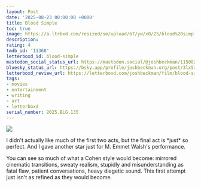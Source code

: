 ```yaml
---
layout: Post
date: '2025-08-23 00:00:00 +0000'
title: Blood Simple
toc: true
image: https://a.ltrbxd.com/resized/sm/upload/b7/yw/x0/25/blood%20simple-0-600-0-900-crop.jpg?v=5be2a698f3
description:
rating: 4
tmdb_id: '11368'
letterboxd_id: blood-simple
mastodon_social_status_url: https://mastodon.social/@joshbeckman/115082841445749999
bluesky_status_url: https://bsky.app/profile/joshbeckman.org/post/3lx53lkne4n2q
letterboxd_review_url: https://letterboxd.com/joshbeckman/film/blood-simple/
tags:
- movies
- entertainment
- writing
- art
- letterboxd
serial_number: 2025.BLG.135
---
```

 <p><img src="https://a.ltrbxd.com/resized/sm/upload/b7/yw/x0/25/blood%20simple-0-600-0-900-crop.jpg?v=5be2a698f3"/></p> <p>I didn't actually like much of the first two acts, but the final act is *just* so perfect. And I gave another star just for M. Emmet Walsh's performance.</p><p>You can see so much of what a Cohen style would become: mirrored cinematic transitions, sweaty realism, stupidly and misunderstanding as fatal flaw, patient conversations, heavy diegetic sound. This first attempt just isn't as refined as they would become.</p> 
